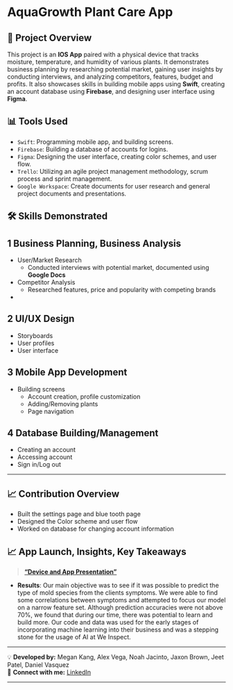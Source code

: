 # AquaGrowth Plant Care App

## 📌 Project Overview
This project is an **IOS App** paired with a physical device that tracks moisture, temperature, and humidity of various plants. It demonstrates business planning by researching potential market, gaining user insights by conducting interviews, and analyzing competitors, features, budget and profits. It also showcases skills in building mobile apps using **Swift**, creating an account database using **Firebase**, and designing user interface using **Figma**.

## 📊 Tools Used
- `Swift`: Programming mobile app, and building screens.
- `Firebase`: Building a database of accounts for logins.
- `Figma`: Designing the user interface, creating color schemes, and user flow.
- `Trello`: Utilizing an agile project management methodology, scrum process and sprint management.
- `Google Workspace`: Create documents for user research and general project documents and presentations.

## 🛠️ Skills Demonstrated
## 1️ Business Planning, Business Analysis
- User/Market Research
  - Conducted interviews with potential market, documented using **Google Docs**
- Competitor Analysis
  - Researched features, price and popularity with competing brands
- 

## 2️ UI/UX Design
- Storyboards
- User profiles
- User interface

## 3 Mobile App Development
- Building screens
  - Account creation, profile customization
  - Adding/Removing plants
  - Page navigation

## 4 Database Building/Management
- Creating an account
- Accessing account
- Sign in/Log out

---

## 📈 Contribution Overview
- Built the settings page and blue tooth page
- Designed the Color scheme and user flow
- Worked on database for changing account information


## 📈 App Launch, Insights, Key Takeaways
> [**“Device and App Presentation”**](https://youtu.be/y4WGKv_AzPw?si=svRGplgeaZi754XN)
- **Results**: Our main objective was to see if it was possible to predict the type of mold species from the clients symptoms. We were able to find some correlations between symptoms and attempted to focus our model on a narrow feature set. Although prediction accuracies were not above 70%, we found that during our time, there was potential to learn and build more. Our code and data was used for the early stages of incorporating machine learning into their business and was a stepping stone for the usage of AI at We Inspect.

---

💡 **Developed by:** Megan Kang, Alex Vega, Noah Jacinto, Jaxon Brown, Jeet Patel, Daniel Vasquez   
🔗 **Connect with me:** [LinkedIn](https://www.linkedin.com/in/megan-kang-195b70165/)

---

